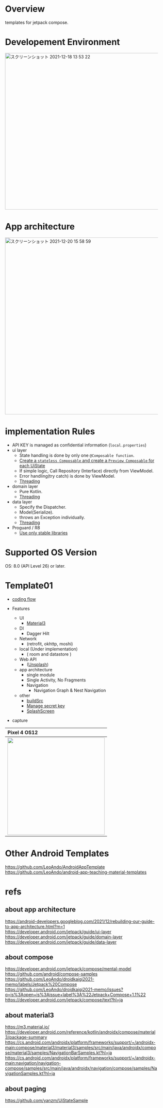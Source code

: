 # Overview
templates for jetpack compose.

# Developement Environment
<img width="515" alt="スクリーンショット 2021-12-18 13 53 22" src="https://user-images.githubusercontent.com/16476224/146629502-23441780-4265-4692-ade5-2922ba22168f.png">

# App architecture

<img width="582" alt="スクリーンショット 2021-12-20 15 58 59" src="https://user-images.githubusercontent.com/16476224/146725205-ac598f5f-c5a6-4cc4-8d38-559ca50bdf77.png">

# implementation Rules

- API KEY is managed as confidential information (`local.properties`)
- ui layer
  - State handling is done by  only one `@Composable function`.
  - [Create a `stateless Composable` and create a `Preview Composable` for each UiState](https://github.com/LeoAndo/android-compose-templates/pull/18#discussion_r786196548)
  - If simple logic, Call Repository (Interface) directly from ViewModel.
  - Error handling(try catch) is done by ViewModel.
  - [Threading](https://developer.android.com/jetpack/guide/ui-layer#threading-concurrency)
- domain layer
  - Pure Kotlin.
  - [Threading](https://developer.android.com/jetpack/guide/domain-layer#threading)
- data layer
  - Specify the Dispatcher.
  - Model(Serialize).
  - throws an Exception individually.
  - [Threading](https://developer.android.com/jetpack/guide/data-layer#threading)
- Proguard / R8
  - [Use only stable libraries](https://github.com/LeoAndo/AndroidAppTemplate/issues/40#issue-925121453)

# Supported OS Version

OS: 8.0 (API Level 26) or later.

# Template01

- [coding flow](https://github.com/LeoAndo/android-compose-templates/pulls?q=is%3Apr+is%3Aclosed)


- Features
  - UI
    - [Material3](https://m3.material.io/)
  - DI
    - Dagger Hilt 
  - Network
    -  (retrofit, okhttp, moshi)
  - local (Under implementation)
    - ( room and datastore )
  - Web API 
    - ([Unsplash](https://unsplash.com/documentation)) 
  - app architecture
    - single module
    - Single Activity, No Fragments
    - Navigation
      - Navigation Graph & Nest Navigation
  - other
    - [buildSrc](https://github.com/LeoAndo/android-compose-templates/pull/4)
    - [Manage secret key](https://github.com/LeoAndo/android-compose-templates/pull/9)
    - [SplashScreen](https://github.com/LeoAndo/android-compose-templates/pull/2)

- capture

| Pixel 4 OS12 |
|:---|
|<img src="https://github.com/LeoAndo/android-compose-templates/blob/main/TemplateApp01/capture/untitled.gif" width=320 /> |

# Other Android Templates
https://github.com/LeoAndo/AndroidAppTemplate<br>
https://github.com/LeoAndo/android-app-teaching-material-templates<br>

# refs

## about app architecture 
https://android-developers.googleblog.com/2021/12/rebuilding-our-guide-to-app-architecture.html?m=1<br>
https://developer.android.com/jetpack/guide/ui-layer<br>
https://developer.android.com/jetpack/guide/domain-layer<br>
https://developer.android.com/jetpack/guide/data-layer<br>

## about compose
https://developer.android.com/jetpack/compose/mental-model<br>
https://github.com/android/compose-samples<br>
https://github.com/LeoAndo/droidkaigi2021-memo/labels/Jetpack%20Compose<br>
https://github.com/LeoAndo/droidkaigi2021-memo/issues?q=is%3Aopen+is%3Aissue+label%3A%22Jetpack+Compose+1.1%22<br>
https://developer.android.com/jetpack/compose/text?hl=ja<br>

## about material3
https://m3.material.io/<br>
https://developer.android.com/reference/kotlin/androidx/compose/material3/package-summary<br>
https://cs.android.com/androidx/platform/frameworks/support/+/androidx-main:compose/material3/material3/samples/src/main/java/androidx/compose/material3/samples/NavigationBarSamples.kt?hl=ja<br>
https://cs.android.com/androidx/platform/frameworks/support/+/androidx-main:navigation/navigation-compose/samples/src/main/java/androidx/navigation/compose/samples/NavigationSamples.kt?hl=ja<br>

## about paging

https://github.com/yanzm/UiStateSample<br>
